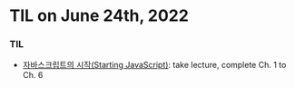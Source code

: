 # **TIL on June 24th, 2022**

### TIL
- [자바스크립트의 시작(Starting JavaScript)](../../../Languages/JavaScript/starting-js-lecture-06-24-2022.md): take lecture, complete Ch. 1 to Ch. 6